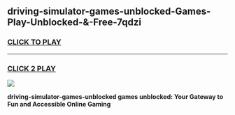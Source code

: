 
## driving-simulator-games-unblocked-Games-Play-Unblocked-&-Free-7qdzi
<h3>
<a href="https://premium76.site?title=driving-simulator-games-unblocked&ref=24A">CLICK TO PLAY</a></h3>
<hr>

<h3>
<a href="https://premium76.site?title=driving-simulator-games-unblocked&ref=24A">CLICK 2 PLAY</a>
  
</h3>

<a href="https://premium76.site?title=driving-simulator-games-unblocked&ref=24A"><img src="https://clearcache.store/games.png"></a>


**driving-simulator-games-unblocked games unblocked: Your Gateway to Fun and Accessible Online Gaming**
